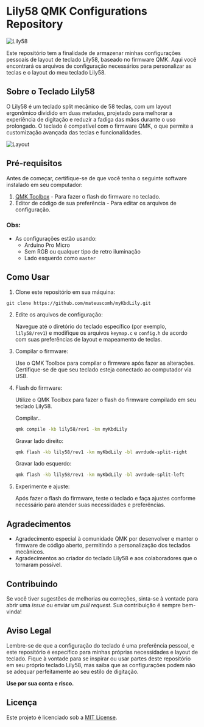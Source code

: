 # Lily58 QMK Configurations Repository

![Lily58](https://i.redd.it/to14yr0lb5g61.jpg)

Este repositório tem a finalidade de armazenar minhas configurações pessoais de layout de teclado Lily58, baseado no firmware QMK. Aqui você encontrará os arquivos de configuração necessários para personalizar as teclas e o layout do meu teclado Lily58.

## Sobre o Teclado Lily58

O Lily58 é um teclado split mecânico de 58 teclas, com um layout ergonômico dividido em duas metades, projetado para melhorar a experiência de digitação e reduzir a fadiga das mãos durante o uso prolongado. O teclado é compatível com o firmware QMK, o que permite a customização avançada das teclas e funcionalidades.

![Layout](https://user-images.githubusercontent.com/6285554/47273241-38ee8300-d5cc-11e8-9099-10c1b35e24fc.png)

## Pré-requisitos

Antes de começar, certifique-se de que você tenha o seguinte software instalado em seu computador:

1. [QMK Toolbox](https://qmk.fm/toolbox/) - Para fazer o flash do firmware no teclado.
2. Editor de código de sua preferência - Para editar os arquivos de configuração.
### Obs:
* As configurações estão usando:
  * Arduino Pro Micro
  * Sem RGB ou qualquer tipo de retro iluminação
  * Lado esquerdo como `master`
## Como Usar

1. Clone este repositório em sua máquina:
```
git clone https://github.com/mateuscomh/myKbdLily.git
```
2. Edite os arquivos de configuração:

   Navegue até o diretório do teclado específico (por exemplo, `lily58/rev1`) e modifique os arquivos `keymap.c` e `config.h` de acordo com suas preferências de layout e mapeamento de teclas.

3. Compilar o firmware:

   Use o QMK Toolbox para compilar o firmware após fazer as alterações. Certifique-se de que seu teclado esteja conectado ao computador via USB.

4. Flash do firmware:

   Utilize o QMK Toolbox para fazer o flash do firmware compilado em seu teclado Lily58.

   Compilar..
   ``` bash
   qmk compile -kb lily58/rev1 -km myKbdLily
   ```
   Gravar lado direito:
   ``` bash
   qmk flash -kb lily58/rev1 -km myKbdLily -bl avrdude-split-right
   ```

    Gravar lado esquerdo:
   ``` bash
   qmk flash -kb lily58/rev1 -km myKbdLily -bl avrdude-split-left
   ``` 


6. Experimente e ajuste:

   Após fazer o flash do firmware, teste o teclado e faça ajustes conforme necessário para atender suas necessidades e preferências.

## Agradecimentos

- Agradecimento especial à comunidade QMK por desenvolver e manter o firmware de código aberto, permitindo a personalização dos teclados mecânicos.
- Agradecimentos ao criador do teclado Lily58 e aos colaboradores que o tornaram possível.

## Contribuindo

Se você tiver sugestões de melhorias ou correções, sinta-se à vontade para abrir uma *issue* ou enviar um *pull request*. Sua contribuição é sempre bem-vinda!

## Aviso Legal

Lembre-se de que a configuração do teclado é uma preferência pessoal, e este repositório é específico para minhas próprias necessidades e layout de teclado. Fique à vontade para se inspirar ou usar partes deste repositório em seu próprio teclado Lily58, mas saiba que as configurações podem não se adequar perfeitamente ao seu estilo de digitação.

**Use por sua conta e risco.**

## Licença

Este projeto é licenciado sob a [MIT License](https://mit-license.org).

